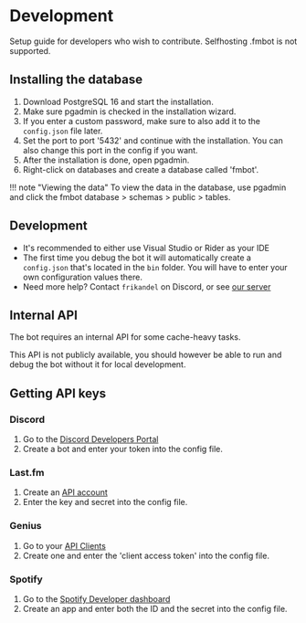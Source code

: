 # Development

Setup guide for developers who wish to contribute. Selfhosting .fmbot is not supported.

## Installing the database
1. Download PostgreSQL 16 and start the installation.
2. Make sure pgadmin is checked in the installation wizard.
3. If you enter a custom password, make sure to also add it to the `config.json` file later.
4. Set the port to port '5432' and continue with the installation. You can also change this port in the config if you want.
5. After the installation is done, open pgadmin.
6. Right-click on databases and create a database called 'fmbot'.

!!! note "Viewing the data"
    To view the data in the database, use pgadmin and click the fmbot database > schemas > public > tables.

## Development
- It's recommended to either use Visual Studio or Rider as your IDE
- The first time you debug the bot it will automatically create a `config.json` that's located in the `bin` folder. You will have to enter your own configuration values there.
- Need more help? Contact `frikandel` on Discord, or see [our server](https://discord.gg/fmbot)

## Internal API

The bot requires an internal API for some cache-heavy tasks. 

This API is not publicly available, you should however be able to run and debug the bot without it for local development.

## Getting API keys

### Discord

1. Go to the [Discord Developers Portal](https://discord.com/developers/applications)
2. Create a bot and enter your token into the config file.

### Last.fm

1. Create an [API account](https://www.last.fm/api/account/create)
2. Enter the key and secret into the config file.

### Genius

1. Go to your [API Clients](https://genius.com/api-clients)
2. Create one and enter the 'client access token' into the config file.

### Spotify

1. Go to the [Spotify Developer dashboard](https://developer.spotify.com/dashboard/applications)
2. Create an app and enter both the ID and the secret into the config file.
